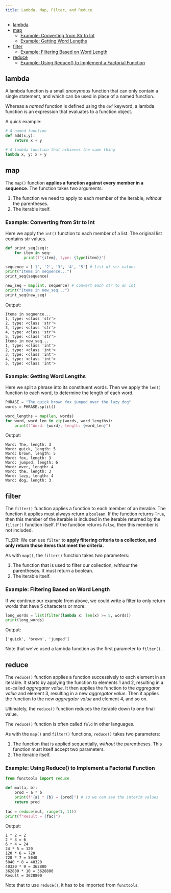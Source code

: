 ```yaml
---
title: Lambda, Map, Filter, and Reduce
---
```


- [lambda](#lambda)
- [map](#map)
  - [Example: Converting from Str to Int](#example-converting-from-str-to-int)
  - [Example: Getting Word Lengths](#example-getting-word-lengths)
- [filter](#filter)
  - [Example: Filtering Based on Word Length](#example-filtering-based-on-word-length)
- [reduce](#reduce)
  - [Example: Using Reduce() to Implement a Factorial Function](#example-using-reduce-to-implement-a-factorial-function)

## lambda

A lambda function is a small _anonymous_ function that can only contain a single statement, and which can be used in place of a named function.

Whereas a _named_ function is defined using the `def` keyword, a lambda function is an expression that evaluates to a function object.

A quick example:

```python
# A named function
def add(x,y):
	return x + y

# A lambda function that achieves the same thing
lambda x, y: x + y
```

## map

The `map()` function **applies a function against every member in a sequence**. The function takes two arguments:

1. The function we need to apply to each member of the iterable, _without_ the parentheses.
1. The iterable itself.

### Example: Converting from Str to Int

Here we apply the `int()` function to each member of a list.  The original list contains str values.

```python
def print_seq(seq):
    for item in seq:
        print(f"{item}, type: {type(item)}")

sequence = ['1', '2', '3', '4', '5'] # list of str values
print("Items in sequence...")
print_seq(sequence)

new_seq = map(int, sequence) # convert each str to an int
print("Items in new_seq...")
print_seq(new_seq)
```

Output:

```text
Items in sequence...
1, type: <class 'str'>
2, type: <class 'str'>
3, type: <class 'str'>
4, type: <class 'str'>
5, type: <class 'str'>
Items in new_seq...
1, type: <class 'int'>
2, type: <class 'int'>
3, type: <class 'int'>
4, type: <class 'int'>
5, type: <class 'int'>
```

### Example: Getting Word Lengths

Here we split a phrase into its constituent words.  Then we apply the `len()` function to each word, to determine the length of each word.

```python
PHRASE = "The quick brown fox jumped over the lazy dog"
words = PHRASE.split()

word_lengths = map(len, words)
for word, word_len in zip(words, word_lengths):
    print(f"Word: {word}, length: {word_len}")
```

Output:

```text
Word: The, length: 3
Word: quick, length: 5
Word: brown, length: 5
Word: fox, length: 3
Word: jumped, length: 6
Word: over, length: 4
Word: the, length: 3
Word: lazy, length: 4
Word: dog, length: 3
```

## filter

The `filter()` function applies a function to each member of an iterable.  The function it applies must always return a `boolean`.  If the function returns `True`, then this member of the iterable is included in the iterable returned by the `filter()` function itself.  If the function returns `False`, then this member is not included.

TL;DR: We can use `filter` to **apply filtering criteria to a collection, and only return those items that meet the criteria.**

As with `map()`, the `filter()` function takes two parameters:

1. The function that is used to filter our collection, _without_ the parentheses.  It must return a boolean.
1. The iterable itself.

### Example: Filtering Based on Word Length

If we continue our example from above, we could write a filter to only return words that have 5 characters or more:

```python
long_words = list(filter(lambda x: len(x) >= 5, words))
print(long_words)
```

Output:

```text
['quick', 'brown', 'jumped']
```

Note that we've used a lambda function as the first parameter to `filter()`.

## reduce

The `reduce()` function applies a function successively to each element in an iterable.  It starts by applying the function to elements 1 and 2, resulting in a so-called _aggregator value_.  It then applies the function to the _aggregator value_ and element 3, resulting in a new _aggregator value_.  Then it applies the function to the new _aggregator value_ and element 4, and so on.

Ultimately, the `reduce()` function reduces the iterable down to one final value.

The `reduce()` function is often called `fold` in other languages.

As with the `map()` and `filter()` functions, `reduce()` takes two parameters:

1. The function that is applied sequentially, _without_ the parentheses. This function must itself accept two parameters.
1. The iterable itself.

### Example: Using Reduce() to Implement a Factorial Function

```python
from functools import reduce

def mul(a, b):
    prod = a * b
    print(f"{a} * {b} = {prod}") # so we can see the interim values
    return prod
    
fac = reduce(mul, range(1, 11))
print(f"Result = {fac}")
```

Output:

```text
1 * 2 = 2
2 * 3 = 6
6 * 4 = 24
24 * 5 = 120
120 * 6 = 720
720 * 7 = 5040
5040 * 8 = 40320
40320 * 9 = 362880
362880 * 10 = 3628800
Result = 3628800
```

Note that to use `reduce()`, it has to be imported from `functools`.

